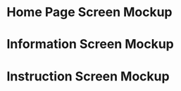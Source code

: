 # Home Page Screen Mockup

<p align="center">
  <alt="Home_Page_Screen" src="https://user-images.githubusercontent.com/56690856/80741408-3365e780-8b37-11ea-89f6-17ac56793fd7.png">
</p>

# Information Screen Mockup

<p align="center">
  <alt="Home_Page_Screen" src="https://user-images.githubusercontent.com/56690856/80741462-48db1180-8b37-11ea-860e-590f40e50e7f.png">
</p>

# Instruction Screen Mockup

<p align="center">
  <alt="Home_Page_Screen" src="https://user-images.githubusercontent.com/56690856/80741492-585a5a80-8b37-11ea-985f-adbcd5829b4a.png">
</p>
